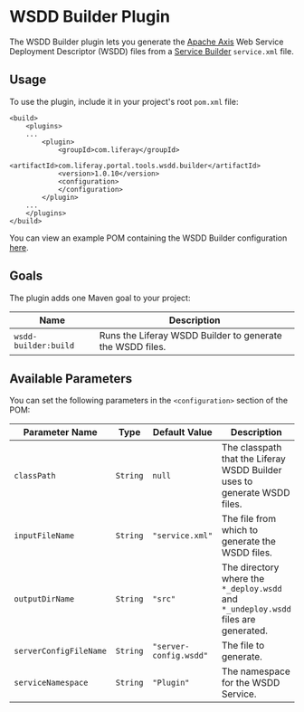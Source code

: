 # WSDD Builder Plugin [](id=wsdd-builder-plugin)

The WSDD Builder plugin lets you generate the
[Apache Axis](http://axis.apache.org/axis/) Web Service Deployment Descriptor
(WSDD) files from a
[Service Builder](https://dev.liferay.com/develop/tutorials/-/knowledge_base/7-0/what-is-service-builder)
`service.xml` file.

## Usage [](id=usage)

To use the plugin, include it in your project's root `pom.xml` file:

    <build>
        <plugins>
        ...
            <plugin>
                <groupId>com.liferay</groupId>
                <artifactId>com.liferay.portal.tools.wsdd.builder</artifactId>
                <version>1.0.10</version>
                <configuration>
                </configuration>
            </plugin>
        ...
        </plugins>
    </build>

You can view an example POM containing the WSDD Builder configuration
[here](https://github.com/liferay/liferay-portal/blob/master/modules/util/portal-tools-wsdd-builder/samples/pom.xml).

## Goals [](id=goals)

The plugin adds one Maven goal to your project:

Name | Description
---- | -----------
`wsdd-builder:build` | Runs the Liferay WSDD Builder to generate the WSDD files.

## Available Parameters [](id=available-parameters)

You can set the following parameters in the `<configuration>` section of the
POM:

Parameter Name | Type | Default Value | Description
------------- | ---- | ------------- | -----------
`classPath` | `String` | `null` | The classpath that the Liferay WSDD Builder uses to generate WSDD files.
`inputFileName` | `String` | `"service.xml"` | The file from which to generate the WSDD files.
`outputDirName` | `String` | `"src"` | The directory where the `*_deploy.wsdd` and `*_undeploy.wsdd` files are generated.
`serverConfigFileName` | `String` | `"server-config.wsdd"` | The file to generate.
`serviceNamespace` | `String` | `"Plugin"` | The namespace for the WSDD Service.
